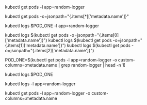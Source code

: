 kubectl get pods -l app=random-logger

kubectl get pods -o=jsonpath="{.items[*]['metadata.name']}"

kubectl logs $POD_ONE -l app=random-logger

kubectl logs $(kubectl get pods -o=jsonpath="{.items[0]['metadata.name']}")
kubectl logs $(kubectl get pods -o=jsonpath="{.items[1]['metadata.name']}")
kubectl logs $(kubectl get pods -o=jsonpath="{.items[2]['metadata.name']}")


POD_ONE=$(kubectl get pods -l app=random-logger -o custom-columns=:metadata.name | grep random-logger | head -n 1)

kubectl logs $POD_ONE

kubectl logs -l app=random-logger

kubectl get pods -l app=random-logger -o custom-columns=:metadata.name
